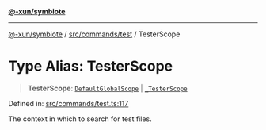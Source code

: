 [**@-xun/symbiote**](../../../../README.md)

***

[@-xun/symbiote](../../../../README.md) / [src/commands/test](../README.md) / TesterScope

# Type Alias: TesterScope

> **TesterScope**: [`DefaultGlobalScope`](../../../configure/enumerations/DefaultGlobalScope.md) \| [`_TesterScope`](../enumerations/TesterScope.md)

Defined in: [src/commands/test.ts:117](https://github.com/Xunnamius/symbiote/blob/150bd8f520450f76cdfe81296a884f439e925685/src/commands/test.ts#L117)

The context in which to search for test files.
